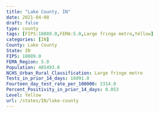 ```yaml
---
title: "Lake County, IN"
date: 2021-04-08
draft: false
type: county
tags: [FIPS:18089.0,FEMA:5.0,Large fringe metro,Yellow]
categories: [IN]
County: Lake County
State: IN
FIPS: 18089.0
FEMA_Region: 5.0
Population: 485493.0
NCHS_Urban_Rural_Classification: Large fringe metro
Tests_in_prior_14_days: 16091.0
Fourteen_day_test_rate_per_100000: 3314.0
Percent_Positivity_in_prior_14_days: 0.053
Level: Yellow
url: /states/IN/lake-county
---
```



